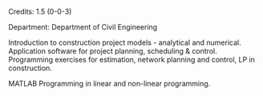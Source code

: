 Credits: 1.5 (0-0-3)

Department: Department of Civil Engineering

Introduction to construction project models - analytical and numerical. Application software for project planning, scheduling & control. Programming exercises for estimation, network planning and control, LP in construction.

MATLAB Programming in linear and non-linear programming.